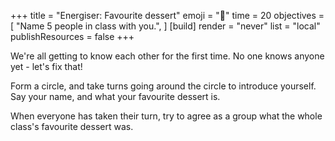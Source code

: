 +++
title = "Energiser: Favourite dessert"
emoji = "🍨"
time = 20
objectives = [
  "Name 5 people in class with you.",
]
[build]
  render = "never"
  list = "local"
  publishResources = false
+++

We're all getting to know each other for the first time. No one knows anyone yet - let's fix that!

Form a circle, and take turns going around the circle to introduce yourself. Say your name, and what your favourite dessert is.

When everyone has taken their turn, try to agree as a group what the whole class's favourite dessert was.
